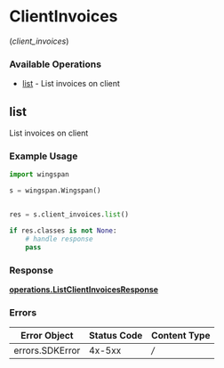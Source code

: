 # ClientInvoices
(*client_invoices*)

### Available Operations

* [list](#list) - List invoices on client

## list

List invoices on client

### Example Usage

```python
import wingspan

s = wingspan.Wingspan()


res = s.client_invoices.list()

if res.classes is not None:
    # handle response
    pass

```


### Response

**[operations.ListClientInvoicesResponse](../../models/operations/listclientinvoicesresponse.md)**
### Errors

| Error Object    | Status Code     | Content Type    |
| --------------- | --------------- | --------------- |
| errors.SDKError | 4x-5xx          | */*             |
